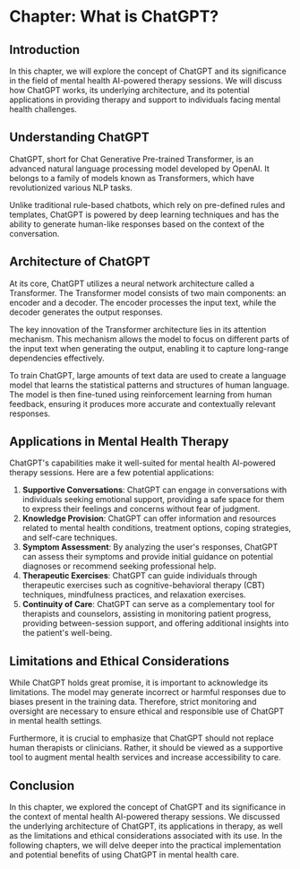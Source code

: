 Chapter: What is ChatGPT?
=========================

Introduction
------------

In this chapter, we will explore the concept of ChatGPT and its significance in the field of mental health AI-powered therapy sessions. We will discuss how ChatGPT works, its underlying architecture, and its potential applications in providing therapy and support to individuals facing mental health challenges.

Understanding ChatGPT
---------------------

ChatGPT, short for Chat Generative Pre-trained Transformer, is an advanced natural language processing model developed by OpenAI. It belongs to a family of models known as Transformers, which have revolutionized various NLP tasks.

Unlike traditional rule-based chatbots, which rely on pre-defined rules and templates, ChatGPT is powered by deep learning techniques and has the ability to generate human-like responses based on the context of the conversation.

Architecture of ChatGPT
-----------------------

At its core, ChatGPT utilizes a neural network architecture called a Transformer. The Transformer model consists of two main components: an encoder and a decoder. The encoder processes the input text, while the decoder generates the output responses.

The key innovation of the Transformer architecture lies in its attention mechanism. This mechanism allows the model to focus on different parts of the input text when generating the output, enabling it to capture long-range dependencies effectively.

To train ChatGPT, large amounts of text data are used to create a language model that learns the statistical patterns and structures of human language. The model is then fine-tuned using reinforcement learning from human feedback, ensuring it produces more accurate and contextually relevant responses.

Applications in Mental Health Therapy
-------------------------------------

ChatGPT's capabilities make it well-suited for mental health AI-powered therapy sessions. Here are a few potential applications:

1. **Supportive Conversations**: ChatGPT can engage in conversations with individuals seeking emotional support, providing a safe space for them to express their feelings and concerns without fear of judgment.
2. **Knowledge Provision**: ChatGPT can offer information and resources related to mental health conditions, treatment options, coping strategies, and self-care techniques.
3. **Symptom Assessment**: By analyzing the user's responses, ChatGPT can assess their symptoms and provide initial guidance on potential diagnoses or recommend seeking professional help.
4. **Therapeutic Exercises**: ChatGPT can guide individuals through therapeutic exercises such as cognitive-behavioral therapy (CBT) techniques, mindfulness practices, and relaxation exercises.
5. **Continuity of Care**: ChatGPT can serve as a complementary tool for therapists and counselors, assisting in monitoring patient progress, providing between-session support, and offering additional insights into the patient's well-being.

Limitations and Ethical Considerations
--------------------------------------

While ChatGPT holds great promise, it is important to acknowledge its limitations. The model may generate incorrect or harmful responses due to biases present in the training data. Therefore, strict monitoring and oversight are necessary to ensure ethical and responsible use of ChatGPT in mental health settings.

Furthermore, it is crucial to emphasize that ChatGPT should not replace human therapists or clinicians. Rather, it should be viewed as a supportive tool to augment mental health services and increase accessibility to care.

Conclusion
----------

In this chapter, we explored the concept of ChatGPT and its significance in the context of mental health AI-powered therapy sessions. We discussed the underlying architecture of ChatGPT, its applications in therapy, as well as the limitations and ethical considerations associated with its use. In the following chapters, we will delve deeper into the practical implementation and potential benefits of using ChatGPT in mental health care.
